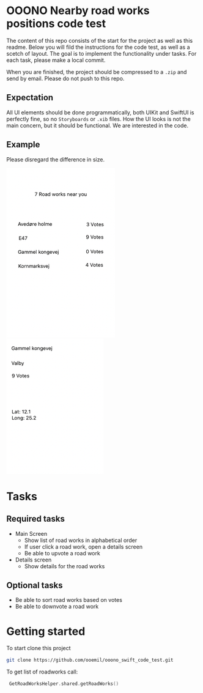 # OOONO Nearby road works positions code test

The content of this repo consists of the start for the project as well as this readme.
Below you will fild the instructions for the code test, as well as a scetch of layout.
The goal is to implement the functionality under tasks.
For each task, please make a local commit.

When you are finished, the project should be compressed to a `.zip` and send by email.
Please do not push to this repo.

## Expectation
All UI elements should be done programmatically, both UIKit and SwiftUI is perfectly fine, so no `Storyboards` or `.xib` files.
How the UI looks is not the main concern, but it should be functional. We are interested in the code.

## Example
Please disregard the difference in size.

![Main Screen](/Screenshots/MainScreen.png)
![Details screen](/Screenshots/DetailsScreen.png)

# Tasks

## Required tasks
- Main Screen
  - Show list of road works in alphabetical order
  - If user click a road work, open a details screen
  - Be able to upvote a road work
- Details screen
  - Show details for the road works

## Optional tasks
- Be able to sort road works based on votes
- Be able to downvote a road work

# Getting started
To start clone this project
```bash
git clone https://github.com/ooemil/ooono_swift_code_test.git
```

To get list of roadworks call:
```swift
 GetRoadWorksHelper.shared.getRoadWorks()
```
